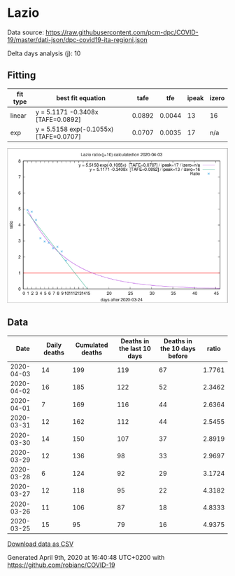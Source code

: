 # Lazio

Data source: https://raw.githubusercontent.com/pcm-dpc/COVID-19/master/dati-json/dpc-covid19-ita-regioni.json

Delta days analysis (j): 10

## Fitting 
|fit type|best fit equation|tafe|tfe|ipeak|izero|
|-------|-----|--------|------|---|---|
|linear|y = 5.1171 -0.3408x  [TAFE=0.0892]|0.0892|0.0044|13|16|
|exp|y = 5.5158 exp(-0.1055x)  [TAFE=0.0707]|0.0707|0.0035|17|n/a|

![Plot](COVID-19_lazio_j10_2020-04-03.png)

## Data
|Date|Daily deaths|Cumulated deaths|Deaths in the last 10 days|Deaths in the 10 days before|ratio|
|----|----------|-----------|-------|--------------------|-----|
|2020-04-03|14|199|119|67|1.7761|
|2020-04-02|16|185|122|52|2.3462|
|2020-04-01|7|169|116|44|2.6364|
|2020-03-31|12|162|112|44|2.5455|
|2020-03-30|14|150|107|37|2.8919|
|2020-03-29|12|136|98|33|2.9697|
|2020-03-28|6|124|92|29|3.1724|
|2020-03-27|12|118|95|22|4.3182|
|2020-03-26|11|106|87|18|4.8333|
|2020-03-25|15|95|79|16|4.9375|

[Download data as CSV](COVID-19_lazio_j10_2020-04-03.csv)

Generated April 9th, 2020 at 16:40:48 UTC+0200 with https://github.com/robianc/COVID-19
